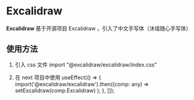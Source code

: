 # Excalidraw

**Excalidraw** 基于开源项目 Excalidraw ，引入了中文手写体（沐瑶随心手写体）

## 使用方法

1. 引入 css 文件 
import "@excalidraw/excalidraw/index.css"

2. 在 next 项目中使用 
useEffect(() => { import('@excalidraw/excalidraw').then((comp: any) => setExcalidraw(comp.Excalidraw) ); }, []);
